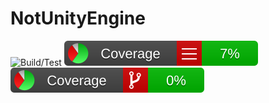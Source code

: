 
# NotUnityEngine


![Build/Test](https://github.com/Apian-Framework/UniLog/actions/workflows/build-test.yaml/badge.svg)
![Line Coverage](https://github.com/Apian-Framework/Apian-CI-Badges/blob/NotUnityEngine/NotUnityEngine_linecoverage.svg)
![Branch Coverage](https://github.com/Apian-Framework/Apian-CI-Badges/blob/NotUnityEngine/NotUnityEngine_branchcoverage.svg)
